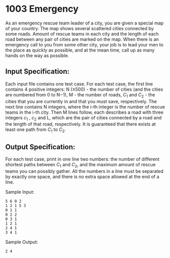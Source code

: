 # 1003 Emergency  
As an emergency rescue team leader of a city, you are given a special map of your country. The map shows several scattered cities connected by some roads. Amount of rescue teams in each city and the length of each road between any pair of cities are marked on the map. When there is an emergency call to you from some other city, your job is to lead your men to the place as quickly as possible, and at the mean time, call up as many hands on the way as possible.

## Input Specification:  
Each input file contains one test case. For each test case, the first line contains 4 positive integers: N (≤500) - the number of cities (and the cities are numbered from 0 to N−1), M - the number of roads, $C_1$ and $C_2$ - the cities that you are currently in and that you must save, respectively. The next line contains N integers, where the i-th integer is the number of rescue teams in the i-th city. Then M lines follow, each describes a road with three integers $c_1$ , $c_2$ and L, which are the pair of cities connected by a road and the length of that road, respectively. It is guaranteed that there exists at least one path from $C_1$ to $C_2$.

## Output Specification:
For each test case, print in one line two numbers: the number of different shortest paths between $C_1$ and $C_2$, and the maximum amount of rescue teams you can possibly gather. All the numbers in a line must be separated by exactly one space, and there is no extra space allowed at the end of a line.

Sample Input:  

    5 6 0 2
    1 2 1 5 3
    0 1 1
    0 2 2
    0 3 1
    1 2 1
    2 4 1
    3 4 1
  
Sample Output:  

    2 4